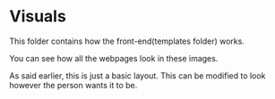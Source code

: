 # Visuals

This folder contains how the front-end(templates folder) works.

You can see how all the webpages look in these images.

As said earlier, this is just a basic layout. This can be modified to look however the person wants it to be.
